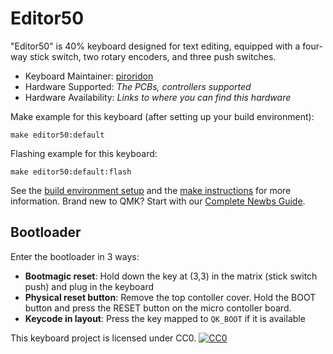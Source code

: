 # Editor50

"Editor50" is 40% keyboard designed for text editing, equipped with a four-way stick switch, two rotary encoders, and three push switches.

* Keyboard Maintainer: [piroridon](https://github.com/piroridon)
* Hardware Supported: *The PCBs, controllers supported*
* Hardware Availability: *Links to where you can find this hardware*

Make example for this keyboard (after setting up your build environment):

    make editor50:default

Flashing example for this keyboard:

    make editor50:default:flash

See the [build environment setup](https://docs.qmk.fm/#/getting_started_build_tools) and the [make instructions](https://docs.qmk.fm/#/getting_started_make_guide) for more information. Brand new to QMK? Start with our [Complete Newbs Guide](https://docs.qmk.fm/#/newbs).

## Bootloader

Enter the bootloader in 3 ways:

* **Bootmagic reset**: Hold down the key at (3,3) in the matrix (stick switch push) and plug in the keyboard
* **Physical reset button**: Remove the top contoller cover. Hold the BOOT button and press the RESET button on the micro contoller board.
* **Keycode in layout**: Press the key mapped to `QK_BOOT` if it is available

This keyboard project is licensed under CC0.
[![CC0](http://i.creativecommons.org/p/zero/1.0/88x31.png "CC0")](http://creativecommons.org/publicdomain/zero/1.0/deed.ja)
